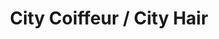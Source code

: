 ---
title: "City Coiffeur / City Hair"
url: /grafing-bei-muenchen/city-coiffeur-city-hair/
shop: Friseur
---